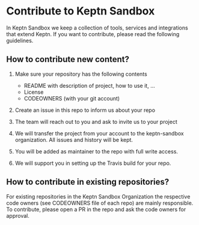 # Contribute to Keptn Sandbox

In Keptn Sandbox we keep a collection of tools, services and integrations that extend Keptn. 
If you want to contribute, please read the following guidelines.


## How to contribute new content?

1. Make sure your repository has the following contents

    - README with description of project, how to use it, ...
    - License
    - CODEOWNERS (with your git account)
    
1. Create an issue in this repo to inform us about your repo
1. The team will reach out to you and ask to invite us to your project
1. We will transfer the project from your account to the keptn-sandbox organization. All issues and history will be kept.
1. You will be added as maintainer to the repo with full write access.
1. We will support you in setting up the Travis build for your repo.

## How to contribute in existing repositories?

For existing repositories in the Keptn Sandbox Organization the respective code owners (see CODEOWNERS file of each repo) are mainly responsible. To contribute, please open a PR in the repo and ask the code owners for approval.
